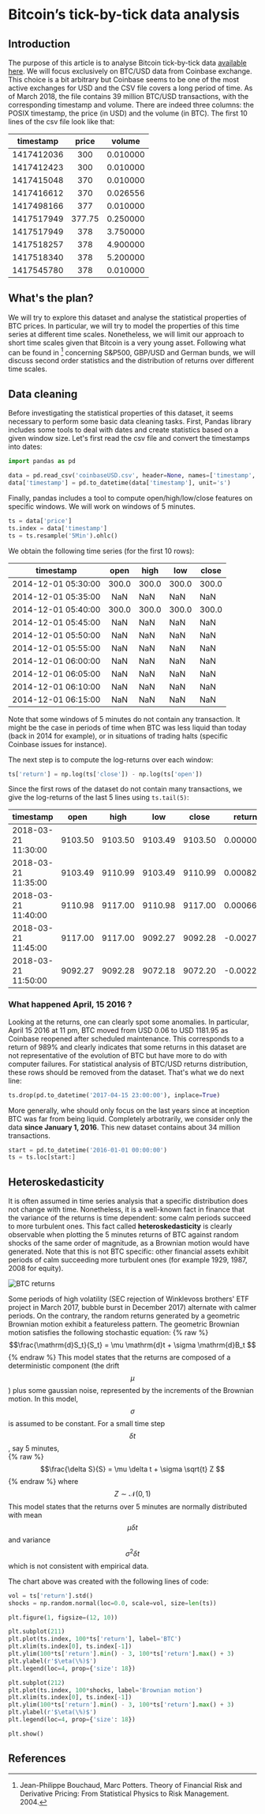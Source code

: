<script src="https://cdn.mathjax.org/mathjax/latest/MathJax.js?config=TeX-AMS-MML_HTMLorMML" type="text/javascript"></script>

# Bitcoin’s tick-by-tick data analysis

## Introduction
The purpose of this article is to analyse Bitcoin tick-by-tick data [available here](http://api.bitcoincharts.com/v1/csv/). We will focus exclusively on BTC/USD data from Coinbase exchange. This choice is a bit arbitrary but Coinbase seems to be one of the most active exchanges for USD and the CSV file covers a long period of time. As of March 2018, the file contains 39 million BTC/USD transactions, with the corresponding timestamp and volume. There are indeed three columns: the POSIX timestamp, the price (in USD) and the volume (in BTC). The first 10 lines of the csv file look like that: 

   | timestamp |     price   | volume|
   |-----------|:-----------:|-------|
   |1417412036 |300          |0.010000|
   |1417412423 |300          |0.010000|
   |1417415048 |370          |0.010000|
   |1417416612 |370          |0.026556|
   |1417498166 |377          |0.010000|
   |1417517949 |377.75       |0.250000|
   |1417517949 |378          |3.750000|
   |1417518257 |378          |4.900000|
   |1417518340 |378          |5.200000|
   |1417545780 |378          |0.010000|

## What's the plan?
We will try to explore this dataset and analyse the statistical properties of BTC prices. In particular, we will try to model the properties of this time series at different time scales. Nonetheless, we will limit our approach to short time scales given that Bitcoin is a very young asset. Following what can be found in [^fn1] concerning S&P500, GBP/USD and German bunds, we will discuss second order statistics and the distribution of returns over different time scales.
      
## Data cleaning
Before investigating the statistical properties of this dataset, it seems necessary to perform some basic data cleaning tasks. First, Pandas library includes some tools to deal with dates and create statistics based on a given window size.
Let's first read the csv file and convert the timestamps into dates:
```python
import pandas as pd

data = pd.read_csv('coinbaseUSD.csv', header=None, names=['timestamp', 'price', 'volume'])
data['timestamp'] = pd.to_datetime(data['timestamp'], unit='s')
```
Finally, pandas includes a tool to compute open/high/low/close features on specific windows. We will work on windows of 5 minutes.
```python
ts = data['price']
ts.index = data['timestamp']
ts = ts.resample('5Min').ohlc()
```
We obtain the following time series (for the first 10 rows): 
                      
|timestamp            |  open |  high |  low  | close |  
|-------------------- |:-----:|-------|-------|-------|
|2014-12-01 05:30:00  | 300.0 | 300.0 | 300.0 | 300.0 |
|2014-12-01 05:35:00  |  NaN  |  NaN  | NaN   |  NaN  |
|2014-12-01 05:40:00  | 300.0 | 300.0 | 300.0 |  300.0|
|2014-12-01 05:45:00  |  NaN  |  NaN  |  NaN  |  NaN  |
|2014-12-01 05:50:00  |  NaN  |  NaN  |  NaN  |  NaN  |
|2014-12-01 05:55:00  |  NaN  |  NaN  |  NaN  |  NaN  |
|2014-12-01 06:00:00  |  NaN  |  NaN  |  NaN  |  NaN  |
|2014-12-01 06:05:00  |  NaN  |  NaN  |  NaN  |  NaN  |
|2014-12-01 06:10:00  |  NaN  |  NaN  |  NaN  |  NaN  |
|2014-12-01 06:15:00  |  NaN  |  NaN  |  NaN  |  NaN  |
 
Note that some windows of 5 minutes do not contain any transaction. It might be the case in periods of time when BTC was less liquid than today (back in 2014 for example), or in situations of trading halts (specific Coinbase issues for instance).

The next step is to compute the log-returns over each window: 
```python
ts['return'] = np.log(ts['close']) - np.log(ts['open'])
```
Since the first rows of the dataset do not contain many transactions, we give the log-returns of the last 5 lines using ```ts.tail(5)```:

|timestamp           |  open   |   high  |   low   |  close  |  return | 
|--------------------|:-------:|---------|---------|---------|---------|
|2018-03-21 11:30:00 | 9103.50 | 9103.50 | 9103.49 | 9103.50 |0.000000 |
|2018-03-21 11:35:00 | 9103.49 | 9110.99 | 9103.49 | 9110.99 |0.000824 |
|2018-03-21 11:40:00 | 9110.98 | 9117.00 | 9110.98 | 9117.00 |0.000661 |
|2018-03-21 11:45:00 | 9117.00 | 9117.00 | 9092.27 | 9092.28 |-0.002715|
|2018-03-21 11:50:00 | 9092.27 | 9092.28 | 9072.18 | 9072.20 |-0.002210|

### What happened April, 15 2016 ?

Looking at the returns, one can clearly spot some anomalies. In particular, April 15 2016 at 11 pm, BTC moved from USD 0.06 to USD 1181.95 as Coinbase reopened after scheduled maintenance. This corresponds to a return of 989% and clearly indicates that some returns in this dataset are not representative of the evolution of BTC but have more to do with computer failures. For statistical analysis of BTC/USD returns distribution, these rows should be removed from the dataset. That's what we do next line: 

```python
ts.drop(pd.to_datetime('2017-04-15 23:00:00'), inplace=True)
```

More generally, whe should only focus on the last years since at inception BTC was far from being liquid. Completely arbotrarily, we consider only the data **since January 1, 2016**. This new dataset contains about 34 million transactions.

```python
start = pd.to_datetime('2016-01-01 00:00:00')
ts = ts.loc[start:]
```

## Heteroskedasticity

It is often assumed in time series analysis that a specific distribution does not change with time. Nonetheless, it is a well-known fact in finance that the variance of the returns is time dependent: some calm periods succeed to more turbulent ones. This fact called **heteroskedasticity** is clearly observable when plotting the 5 minutes returns of BTC against random shocks of the same order of magnitude, as a Brownian motion would have generated. Note that this is not BTC specific: other financial assets exhibit periods of calm succeeding more turbulent ones (for example 1929, 1987, 2008 for equity).

![BTC returns](returns.png "BTC returns")

Some periods of high volatility (SEC rejection of Winklevoss brothers' ETF project in March 2017, bubble burst in December 2017) alternate with calmer periods. On the contrary, the random returns generated by a geometric Brownian motion exhibit a featureless pattern. The geometric Brownian motion satisfies the following stochastic equation:
{% raw %}
  $$\frac{\mathrm{d}S_t}{S_t} = \mu  \mathrm{d}t + \sigma \mathrm{d}B_t $$ 
 {% endraw %}
This model states that the returns are composed of a deterministic component (the drift $$\mu$$) plus some gaussian noise, represented by the increments of the Brownian motion. In this model, $$\sigma$$ is assumed to be constant. For a small time step $$\delta t $$, say 5 minutes,  
{% raw %}
  $$\frac{\delta S}{S} = \mu \delta t + \sigma \sqrt{t} Z $$ 
{% endraw %}
where $$Z \sim \mathcal{N}(0,1) $$
This model states that the returns over 5 minutes are normally distributed with mean $$\mu \delta t $$ and variance $$\sigma^2 \delta t$$ which is not consistent with empirical data.

The chart above was created with the following lines of code: 
```python
vol = ts['return'].std()
shocks = np.random.normal(loc=0.0, scale=vol, size=len(ts))

plt.figure(1, figsize=(12, 10))

plt.subplot(211)
plt.plot(ts.index, 100*ts['return'], label='BTC')
plt.xlim(ts.index[0], ts.index[-1])
plt.ylim(100*ts['return'].min() - 3, 100*ts['return'].max() + 3)
plt.ylabel(r'$\eta(\%)$')
plt.legend(loc=4, prop={'size': 18})

plt.subplot(212)
plt.plot(ts.index, 100*shocks, label='Brownian motion')
plt.xlim(ts.index[0], ts.index[-1])
plt.ylim(100*ts['return'].min() - 3, 100*ts['return'].max() + 3)
plt.ylabel(r'$\eta(\%)$')
plt.legend(loc=4, prop={'size': 18})

plt.show()
```


## References

[^fn1]: Jean-Philippe Bouchaud, Marc Potters. Theory of Financial Risk and Derivative Pricing: From Statistical Physics to Risk Management. 2004.
